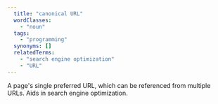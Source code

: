 ```yaml
---
  title: "canonical URL"
  wordClasses:
    - "noun"
  tags:
    - "programming"
  synonyms: []
  relatedTerms:
    - "search engine optimization"
    - "URL"
---
```

A page's single preferred URL, which can be referenced from multiple URLs. Aids in search engine optimization.
